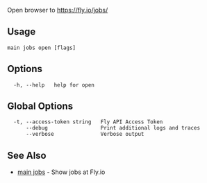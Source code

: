 Open browser to https://fly.io/jobs/

## Usage
~~~
main jobs open [flags]
~~~

## Options

~~~
  -h, --help   help for open
~~~

## Global Options

~~~
  -t, --access-token string   Fly API Access Token
      --debug                 Print additional logs and traces
      --verbose               Verbose output
~~~

## See Also

* [main jobs](/docs/flyctl/main-jobs/)	 - Show jobs at Fly.io

